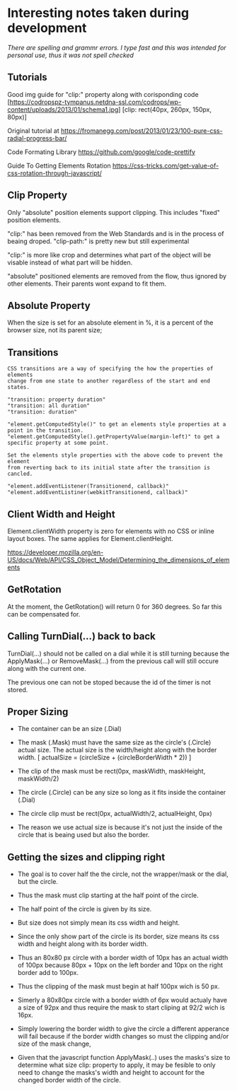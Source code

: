 # Interesting notes taken during development
*There are spelling and grammr errors. I type fast and this was intended for personal use, thus it was not spell checked*

## Tutorials
Good img guide for "clip:" property along with corisponding code
[https://codropspz-tympanus.netdna-ssl.com/codrops/wp-content/uploads/2013/01/schema1.jpg]
[clip: rect(40px, 260px, 150px, 80px)]

Original tutorial at
https://fromanegg.com/post/2013/01/23/100-pure-css-radial-progress-bar/

Code Formating Library
https://github.com/google/code-prettify

Guide To Getting Elements Rotation
https://css-tricks.com/get-value-of-css-rotation-through-javascript/


## Clip Property
Only "absolute" position elements support clipping. This includes "fixed" position elements.

"clip:" has been removed from the Web Standards and is in the process of beaing droped.
"clip-path:" is pretty new but still experimental

"clip:" is more like crop and determines what part of the object will be
visable instead of what part will be hidden.

"absolute" positioned elements are removed from the flow, thus ignored by other elements.
Their parents wont expand to fit them.


## Absolute Property
When the size is set for an absolute element in %, it is a percent of the browser size, not its parent size;


## Transitions
	CSS transitions are a way of specifying the how the properties of elements 
	change from one state to another regardless of the start and end states.

	"transition: property duration"
	"transition: all duration"
	"transition: duration"

	"element.getComputedStyle()" to get an elements style properties at a point in the transition.
	"element.getComputedStyle().getPropertyValue(margin-left)" to get a specific property at some point.

	Set the elements style properties with the above code to prevent the element
	from reverting back to its initial state after the transition is cancled.

	"element.addEventListener(Transitionend, callback)"
	"element.addEventListiner(webkitTransitionend, callback)"

	
## Client Width and Height
 Element.clientWidth property is zero for elements with no CSS or inline layout boxes.
 The same applies for Element.clientHeight.

 https://developer.mozilla.org/en-US/docs/Web/API/CSS_Object_Model/Determining_the_dimensions_of_elements


## GetRotation
At the moment, the GetRotation() will return 0 for 360 degrees. So far this can be 
compensated for.


## Calling TurnDial(...) back to back
  TurnDial(...) should not be called on a dial while it is still turning because the 
 ApplyMask(...) or RemoveMask(...) from the previous call will still occure along with the
 current one.

  The previous one can not be stoped because the id of the timer is not stored.

## Proper Sizing
- The container can be an size (.Dial)

- The mask (.Mask) must have the same size as the circle's (.Circle) actual size.
  The actual size is the width/height along with the border width.
  [ actualSize = (circleSize + (circleBorderWidth * 2)) ]

- The clip of the mask must be
  rect(0px, maskWidth, maskHeight, maskWidth/2)

- The circle (.Circle) can be any size so long as it fits inside the container (.Dial)

- The circle clip must be
  rect(0px, actualWidth/2, actualHeight, 0px)

- The reason we use actual size is because it's not just the inside of the circle that is
  beaing used but also the border.

## Getting the sizes and clipping right
- The goal is to cover half the the circle, not the wrapper/mask or the dial, but the circle.
- Thus the mask must clip starting at the half point of the circle.

- The half point of the circle is given by its size.
- But size does not simply mean its css width and height.
- Since the only show part of the circle is its border, size means its css width and height along
  with its border width.

- Thus an 80x80 px circle with a border width of 10px has an actual width of 100px because
  80px + 10px on the left border and 10px on the right border add to 100px.
- Thus the clipping of the mask must begin at half 100px wich is 50 px.

- Simerly a 80x80px circle with a border width of 6px would actualy have a size of 92px
  and thus require the mask to start cliping at 92/2 wich is 16px.

- Simply lowering the border width to give the circle a different apperance will fail
 because if the border width changes so must the clipping and/or size of the mask change,
 
- Given that the javascript function ApplyMask(..) uses the masks's size to determine
  what size clip: property to apply, it may be fesible to only need to change the
  masks's width and height to account for the changed border width of the circle.


